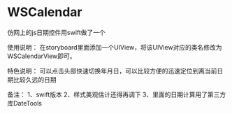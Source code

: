 # WSCalendar
仿网上的js日期控件用swift做了一个

使用说明：
在storyboard里面添加一个UIView，将该UIView对应的类名修改为WSCalendarView即可。

特色说明：
可以点击头部快速切换年月日，可以比较方便的迅速定位到离当前日期比较久远的日期

备注：
1、swift版本
2、样式美观估计还得再调下
3、里面的日期计算用了第三方库DateTools
